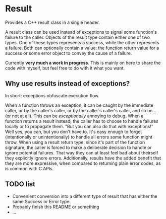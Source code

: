 # Result

Provides a C++ result class in a single header.

A result class can be used instead of exceptions to signal some function's
failure to the caller. Objects of the result type contain either one of two
types.  One of these types represents a success, while the other represents a
failure.  Both can optionally contain a value: the function return
value for a success or some error object to convey the cause of a failure.

Currently __very much a work in progress__. This is mainly on here to share the
code with myself, but feel free to do with it what you want.

## Why use results instead of exceptions?

In short: exceptions obfuscate execution flow.

When a function throws an exception, it can be caught by the immediate caller,
or by the caller's caller, or by the caller's caller's caller, and so on... (or
not at all). This can be _exceptionally_ annoying to debug. When a function
returns a result instead, the caller has to choose to handle failures locally
or to propagate them. "But you can also do that with exceptions!" Well yes, you
can, but you don't have to. It's easy enough to forget (intentionally or
unintentionally) to handle all errors some function might throw. When using a
result return type, since it's part of the function signature, the caller is
forced to make a deliberate decision to handle or ignore potential failures.
That way they can at least feel bad about theirself they explicitly ignore
errors. Additionally, results have the added benefit that they are more
expressive, when compared to returning plain error codes, as is common with C
APIs.

## TODO list
* Convenient conversion into a different type of result that has either the same
  Success or Error type.
* Probably finish this README or something
* ...
